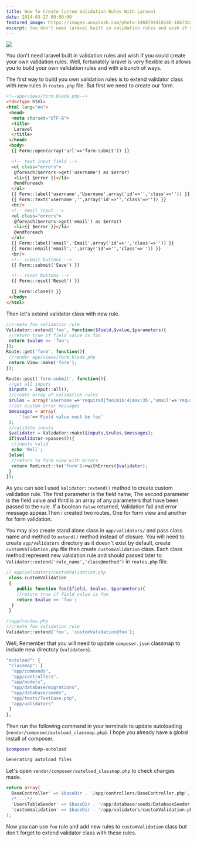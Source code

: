```yaml
---
title: How To Create Custom Validation Rules With Laravel
date: 2014-03-27 00:00:00
featured_image: https://images.unsplash.com/photo-1460794418188-1bb7dba2720d?q=5
excerpt: You don't need laravel built in validation rules and wish if you could create your own validation rules. Well, fortunately laravel is very flexible as it allows you to build your own validation rules and with a bunch of ways.
---
```


![](https://images.unsplash.com/photo-1460794418188-1bb7dba2720d?q=5)

You don't need laravel built in validation rules and wish if you could create your own validation rules. Well, fortunately laravel is very flexible as it allows you to build your own validation rules and with a bunch of ways.

The first way to build you own validation rules is to extend validator class with new rules in `routes.php` file. But first we need to create our form.

```html
<!--app/views/form.blade.php-->
<!doctype html>
<html lang="en">
 <head>
  <meta charset="UTF-8">
  <title>
   Laravel
  </title>
 </head>
 <body>
  {{ Form::open(array('url'=>'form-submit')) }}

  <!-- text input field -->
  <ul class="errors">
   @foreach($errors->get('username') as $error)
   <li>{{ $error }}</li>
   @endforeach
  </ul>
  {{ Form::label('username','Username',array('id'=>'','class'=>'')) }}
  {{ Form::text('username','',array('id'=>'','class'=>'')) }}
  <br/>
  <!-- email input -->
  <ul class="errors">
   @foreach($errors->get('email') as $error)
   <li>{{ $error }}</li>
   @endforeach
  </ul>
  {{ Form::label('email','Email',array('id'=>'','class'=>'')) }}
  {{ Form::email('email','',array('id'=>'','class'=>'')) }}
  <br/>
  <!-- submit buttons -->
  {{ Form::submit('Save') }}

  <!-- reset buttons -->
  {{ Form::reset('Reset') }}

  {{ Form::close() }}
 </body>
</html>
```

Then let's extend validator class with new rule.

```php
//create foo validation rule
Validator::extend('foo', function($field,$value,$parameters){
 //return true if field value is foo
 return $value == 'foo';
});
Route::get('form', function(){
 //render app/views/form.blade.php
 return View::make('form');
});

Route::post('form-submit', function(){
 //get all inputs
 $inputs = Input::all();
 //create array of validation rules
 $rules = array('username'=>'required|foo|min:4|max:35','email'=>'required|email');
 //set custom error messages
 $messages = array(
     'foo'=>'Field value must be foo'
 );
 //validate inputs
 $validator = Validator::make($inputs,$rules,$messages);
 if($validator->passes()){
  //inputs valid
  echo 'Well';
 }else{
  //return to form view with errors
  return Redirect::to('form')->withErrors($validator);
 }
});
```

As you can see I used `Validator::extend()` method to create custom validation rule. The first parameter is the field name, The second parameter is the field value and third is an array of any parameters that have been passed to the rule. If a boolean `false` returned, Validation fail and error message appear.Then i created two routes, One for form view and another for form validation.

You may also create stand alone class in `app/validators/` and pass class name and method to `extend()` method instead of closure. You will need to create `app/validators` directory as it doesn't exist by default, create `customValidation.php` file then create `customValidation` class. Each class method represent new validation rule and should passed later to `Validator::extend('rule_name','class@method')` in `routes.php` file.

```php
// app/validators/customValidation.php
 class customValidation
 {
    public function foo($field, $value, $parameters){
    //return true if field value is foo
    return $value == 'foo';
  }
 }
```

```php
//app/routes.php
//create foo validation rule
Validator::extend('foo', 'customValidation@foo');
```

Well, Remember that you will need to update `composer.json` classmap to include new directory (`validators`).

```php
"autoload": {
 "classmap": [
  "app/commands",
  "app/controllers",
  "app/models",
  "app/database/migrations",
  "app/database/seeds",
  "app/tests/TestCase.php",
  "app/validators"
 ]
},
```

Then run the following command in your terminals to update autoloading (`vendor/composer/autoload_classmap.php`). I hope you already have a global install of composer.

```bash
$composer dump-autoload

Generating autoload files
```

Let's open `vendor/composer/autoload_classmap.php` to check changes made.

```php
return array(
  BaseController' => $baseDir . '/app/controllers/BaseController.php',
  /*....*/
  'UsersTableSeeder' => $baseDir . '/app/database/seeds/DatabaseSeeder.php',
  'customValidation' => $baseDir . '/app/validators/customValidation.php',
);
```

Now you can use `foo` rule and add new rules to `customValidation` class but don't forget to extend validator class with these rules.